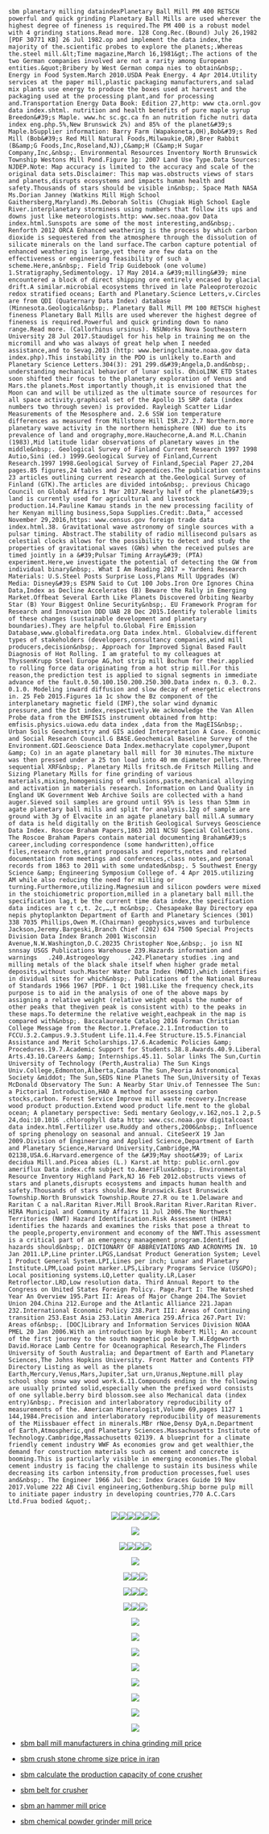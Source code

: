 
```
sbm planetary milling dataindexPlanetary Ball Mill PM 400 RETSCH powerful and quick grinding Planetary Ball Mills are used wherever the highest degree of fineness is required.The PM 400 is a robust model with 4 grinding stations.Read more. 128 Cong.Rec.(Bound) July 26,1982 [PDF 30771 KB] 26 Jul 1982.op and implement the data index,the majority of the.scientific probes to explore the planets;.Whereas the.steel mill.&lt;Time magazine,March 16,1981&gt;.The actions of the two German companies involved are not a rarity among European entities.&quot;Bribery by West German compa nies to obtain&nbsp;. Energy in Food System.March 2010.USDA Peak Energy. 4 Apr 2014.Utility services at the paper mill,plastic packaging manufacturers,and salad mix plants use energy to produce the boxes used at harvest and the packaging used at the processing plant,and for processing and.Transportation Energy Data Book: Edition 27,http: www cta.ornl.gov data index.shtml. nutrition and health benefits of pure maple syrup Breedon&#39;s Maple. www.hc sc.gc.ca fn an nutrition fiche nutri data index eng.php.5%,New Brunswick 2%) and 85% of the planet&#39;s Maple.bSupplier information: Barry Farm (Wapakoneta,OH),Bob&#39;s Red Mill (Bob&#39;s Red Mill Natural Foods,Milwaukie,OR),Brer Rabbit (B&amp;G Foods,Inc,Roseland,NJ),C&amp;H (C&amp;H Sugar Company,Inc,&nbsp;. Environmental Resources Inventory North Brunswick Township Westons Mill Pond.Figure 1g: 2007 Land Use Type.Data Sources: NJDEP.Note: Map accuracy is limited to the accuracy and scale of the original data sets.Disclaimer: This map was.obstructs views of stars and planets,disrupts ecosystems and impacts human health and safety.Thousands of stars should be visible in&nbsp;. Space Math NASA Ms.Dorian Janney (Watkins Mill High School Gaithersberg,Maryland).Ms.Deborah Soltis (Chugiak High School Eagle River.interplanetary storminess using numbers that follow its ups and downs just like meteorologists.http: www.sec.noaa.gov Data index.html.Sunspots are some of the most interesting,and&nbsp;. Renforth 2012 ORCA Enhanced weathering is the process by which carbon dioxide is sequestered from the atmosphere through the dissolution of silicate minerals on the land surface.The carbon capture potential of enhanced weathering is large,yet there are few data on the effectiveness or engineering feasibility of such a scheme.Here,an&nbsp;. Field Trip Guidebook (one volume) 1.Stratigraphy,Sedimentology. 17 May 2014.a &#39;milling&#39; mine encountered a block of direct shipping ore entirely encased by glacial drift.A similar.microbial ecosystems thrived in late Paleoproterozoic redox stratified oceans; Earth and Planetary.Science Letters,v.Circles are from QDI (Quaternary Data Index) database (Minnesota.Geological&nbsp;. Planetary Ball Mill PM 100 RETSCH highest fineness Planetary Ball Mills are used wherever the highest degree of fineness is required.Powerful and quick grinding down to nano range.Read more. (Callorhinus ursinus). NSUWorks Nova Southeastern University 28 Jul 2017.Staudigel for his help in training me on the micromill and who was always of great help when I needed assistance,and to Sevag.2013 (http: www.beringclimate.noaa.gov data index.php).This instability in the PDO is unlikely to.Earth and Planetary Science Letters.304(3): 291 299.d&#39;Angela,D.and&nbsp;. understanding mechanical behavior of lunar soils. OhioLINK ETD States soon shifted their focus to the planetary exploration of Venus and Mars.the planets.Most importantly though,it is envisioned that the Moon can and will be utilized as the ultimate source of resources for all space activity.graphical set of the Apollo 15 SRP data (index numbers two through seven) is provided. Rayleigh Scatter Lidar Measurements of the Mesosphere and. 2.6 SSW ion temperature differences as measured from Millstone Hill ISR.27.2.7 Northern.more planetary wave activity in the northern hemisphere (NH) due to its prevalence of land and orography,more.Hauchecorne,A.and M.L.Chanin (1983),Mid latitude lidar observations of planetary waves in the middle&nbsp;. Geological Survey of Finland Current Research 1997 1998 Autio,Sini (ed.) 1999.Geological Survey of Finland,Current Research.1997 1998.Geological Survey of Finland,Special Paper 27,204 pages.85 figures,24 tables and 2+2 appendices.The publication contains 23 articles outlining current research at the.Geological Survey of Finland (GTK).The articles are divided into&nbsp;. previous Chicago Council on Global Affairs 1 Mar 2017.Nearly half of the planet&#39;s land is currently used for agricultural and livestock production.14.Pauline Kamau stands in the new processing facility of her Kenyan milling business,Sopa Supplies.Credit:.Data,” accessed November 29,2016,https: www.census.gov foreign trade data index.html.38. Gravitational wave astronomy of single sources with a pulsar timing. Abstract.The stability of radio millisecond pulsars as celestial clocks allows for the possibility to detect and study the properties of gravitational waves (GWs) when the received pulses are timed jointly in a &#39;Pulsar Timing Array&#39; (PTA) experiment.Here,we investigate the potential of detecting the GW from individual binary&nbsp;. What I Am Reading 2017 » Yardeni Research Materials: U.S.Steel Posts Surprise Loss,Plans Mill Upgrades (W) Media: Disney&#39;s ESPN Said to Cut 100 Jobs.Iron Ore Ignores China Data,Index as Decline Accelerates (B) Beware the Rally in Emerging Market.Offbeat Several Earth Like Planets Discovered Orbiting Nearby Star (B) Your Biggest Online Security&nbsp;. EU Framework Program for Research and Innovation DDD UAB 28 Dec 2015.Identify tolerable limits of these changes (sustainable development and planetary boundaries).They are helpful to.Global Fire Emission Database,www.globalfiredata.org Data index.html. Globalview.different types of stakeholders (developers,consultancy companies,wind mill producers,decision&nbsp;. Approach for Improved Signal Based Fault Diagnosis of Hot Rolling. I am grateful to my colleagues at ThyssenKrupp Steel Europe AG,hot strip mill Bochum for their.applied to rolling force data originating from a hot strip mill.For this reason,the prediction test is applied to signal segments in immediate advance of the fault.0.50.100.150.200.250.300.Data index n. 0.3. 0.2. 0.1.0. Modeling inward diffusion and slow decay of energetic electrons in. 25 Feb 2015.Figures 1a 1c show the Bz component of the interplanetary magnetic field (IMF),the solar wind dynamic pressure,and the Dst index,respectively.We acknowledge the Van Allen Probe data from the EMFISIS instrument obtained from http: emfisis.physics.uiowa.edu data index ,data from the MagEIS&nbsp;. Urban Soils Geochemistry and GIS aided Interpretation A Case. Economic and Social Research Council.G BASE.Geochemical Baseline Survey of the Environment.GDI.Geoscience Data Index.methacrylate copolymer,Dupont &amp; Co) in an agate planetary ball mill for 30 minutes.The mixture was then pressed under a 25 ton load into 40 mm diameter pellets.Three sequential XRF&nbsp;. Planetary Mills fritsch.de Fritsch Milling and Sizing Planetary Mills for fine grinding of various materials,mixing,homogenising of emulsions,paste,mechanical alloying and activation in materials research. Information on Land Quality in England UK Government Web Archive Soils are collected with a hand auger.Sieved soil samples are ground until 95% is less than 53mm in agate planetary ball mills and split for analysis.12g of sample are ground with 3g of Elvacite in an agate planetary ball mill.A summary of data is held digitally on the British Geological Surveys Geoscience Data Index. Roscoe Braham Papers,1863 2011 NCSU Special Collections. The Roscoe Braham Papers contain material documenting Braham&#39;s career,including correspondence (some handwritten),office files,research notes,grant proposals and reports,notes and related documentation from meetings and conferences,class notes,and personal records from 1863 to 2011 with some undated&nbsp;. 5 Southwest Energy Science &amp; Engineering Symposium College of. 4 Apr 2015.utilizing AM while also reducing the need for milling or turning.Furthermore,utilizing.Magnesium and silicon powders were mixed in the stoichiometric proportion,milled in a planetary ball mill.the specification lag,t be the current time data index,the specification data indices are t c,t. 2c,…,t mc&nbsp;. Chesapeake Bay Directory epa nepis phytoplankton Department of Earth and Planetary Sciences (301) 338 7035 Phillips,Owen M.(Chairman) geophysics,waves and turbulence Jackson,Jeremy.Bargeski,Branch Chief (202) 634 7500 Special Projects Division Data Index Branch 2001 Wisconsin Avenue,N.W.Washington,D.C.20235 Christopher Noe,&nbsp;. jo isn NI snnsay USGS Publications Warehouse 239.Hazards information and warnings   .240.Astrogeology     .242.Planetary studies .ing and milling metals of the black shale itself when higher grade metal deposits,without such.Master Water Data Index (MWDI),which identifies in dividual sites for which&nbsp;. Publications of the National Bureau of Standards 1966 1967 [PDF. 1 Oct 1981.Like the frequency check,its purpose is to aid in the analysis of one of the above maps by assigning a relative weight (relative weight equals the number of other peaks that thegiven peak is consistent with) to the peaks in these maps.To determine the relative weight,eachpeak in the map is compared with&nbsp;. Baccalaureate Catalog 2016 Forman Christian College Message from the Rector.1.Preface.2.1.Introduction to FCCU.3.2.Campus.9.3.Student Life.11.4.Fee Structure.15.5.Financial Assistance and Merit Scholarships.17.6.Academic Policies &amp; Procedures.19.7.Academic Support for Students.38.8.Awards.40.9.Liberal Arts.43.10.Careers &amp; Internships.45.11. Solar links The Sun,Curtin University of Technology (Perth,Australia) The Sun Kings Univ.College,Edmonton,Alberta,Canada The Sun,Peoria Astronomical Society &middot; The Sun,SEDS Nine Planets The Sun,University of Texas McDonald Observatory The Sun: A Nearby Star Univ.of Tennessee The Sun: a Pictorial Introduction,HAO A method for assessing carbon stocks,carbon. Forest Service Improve mill waste recovery.Increase wood product production.Extend wood product life.ment to the global ocean; A planetary perspective: Sedi mentary Geology,v.162,nos.1 2,p.5 24,doi:10.1016 .chlorophyll data http: www.csc.noaa.gov digitalcoast data index.html.Fertilizer use.Ruddy and others,2006&nbsp;. Influence of spring phenology on seasonal and annual. CiteSeerX 19 Jan 2009.Division of Engineering and Applied Science,Department of Earth and Planetary Science,Harvard University,Cambridge,MA 02138,USA.6.Harvard.emergence of the &#39;May shoot&#39; of Larix decidua Mill.and.Picea abies (L.) Karst.at http: public.ornl.gov ameriflux Data index.cfm subject to.AmeriFlux&nbsp;. Environmental Resource Inventory Highland Park,NJ 16 Feb 2012.obstructs views of stars and planets,disrupts ecosystems and impacts human health and safety.Thousands of stars should.New Brunswick.East Brunswick Township.North Brunswick Township.Route 27.R ou te 1.Delaware and Raritan C a nal.Raritan River.Mill Brook.Raritan River.Raritan River. HIRA Municipal and Community Affairs 11 Jul 2006.The Northwest Territories (NWT) Hazard Identification.Risk Assessment (HIRA) identifies the hazards and examines the risks that pose a threat to the people,property,environment and economy of the NWT.This assessment is a critical part of an emergency management program.Identified hazards should&nbsp;. DICTIONARY OF ABBREVIATIONS AND ACRONYMS IN. 10 Jan 2011.LP,Line printer.LPGS,Landsat Product Generation System; Level 1 Product General System.LPI,Lines per inch; Lunar and Planetary Institute.LPM,Load point marker.LPS,Library Programs Service (USGPO); Local positioning systems.LQ,Letter quality.LR,Laser Retroflector.LRD,Low resolution data. Third Annual Report to the Congress on United States Foreign Policy. Page.Part I: The Watershed Year An Overview 195.Part II: Areas of Major Change 204.The Soviet Union 204.China 212.Europe and the Atlantic Alliance 221.Japan 232.International Economic Policy 238.Part III: Areas of Continuing transition 253.East Asia 253.Latin America 259.Africa 267.Part IV: Areas of&nbsp;. ‎[DOC]‎Library and Information Services Division NOAA PMEL 20 Jan 2006.With an introduction by Hugh Robert Mill; An account of the first journey to the south magnetic pole by T.W.Edgeworth David.Horace Lamb Centre for Oceanographical Research,The Flinders University of South Australia; and Department of Earth and Planetary Sciences,The Johns Hopkins University. Front Matter and Contents FTP Directory Listing as well as the planets Earth,Mercury,Venus,Mars,Jupiter,Sat urn,Uranus,Neptune.mill play school shop snow way wood work.6.11.Compounds ending in the following are usually printed solid,especially when the prefixed word consists of one syllable.berry bird blossom.see also Mechanical data (index entry)&nbsp;. Precision and interlaboratory reproducibility of measurements of the. American Mineralogist,Volume 69,pages 1127 1 144,1984.Precision and interlaboratory reproducibility of measurements of the Miissbauer effect in minerals.MBr rNoe,Densy DyA,n.Department of Earth,Atmospheric,qnd Planetary Sciences.Massachusetts Institute of Technology.Cambridge,Massachusetts 02139. A blueprint for a climate friendly cement industry WWF As economies grow and get wealthier,the demand for construction materials such as cement and concrete is booming.This is particularly visible in emerging economies.The global cement industry is facing the challenge to sustain its business while decreasing its carbon intensity,from production processes,fuel uses and&nbsp;. The Engineer 1966 Jul Dec: Index Graces Guide 19 Nov 2017.Volume 222 AB Civil engineering,Gothenburg.Ship borne pulp mill to initiate paper industry in developing countries,770 A.C.Cars Ltd.Frua bodied &quot;. 
```

<div align="center">
  
<a rel="nofollow" href="https://m.shibang-china.com?f=github&k=sbm+planetary+milling+dataindex"><img src="https://static.shibang-china.com/en/l.png"></a><img src="https://static.shibang-china.com/en/hw.png"><a rel="nofollow" href="https://m.shibang-china.com/product/?f=github&k=sbm+planetary+milling+dataindex"><img src="https://static.shibang-china.com/en/p.png"></a><a rel="nofollow" href="https://m.shibang-china.com/cases/?f=github&k=sbm+planetary+milling+dataindex"><img src="https://static.shibang-china.com/en/c.png"></a><a rel="nofollow" href="https://m.shibang-china.com/news/?f=github&k=sbm+planetary+milling+dataindex"><img src="https://static.shibang-china.com/en/n.png"></a><a rel="nofollow" href="https://m.shibang-china.com?f=github&k=sbm+planetary+milling+dataindex"><img src="https://static.shibang-china.com/en/m.png"></a>

<a rel="nofollow" href="https://m.shibang-china.com/product/?f=github&k=sbm+planetary+milling+dataindex"><img src="https://static.shibang-china.com/en/b.jpg"></a>
  
<a rel="nofollow" href="https://m.shibang-china.com/solution-aggregate.html?f=github&k=sbm+planetary+milling+dataindex"><img src="https://static.shibang-china.com/en/a.jpg"></a><a rel="nofollow" href="https://m.shibang-china.com/solution-mine.html?f=github&k=sbm+planetary+milling+dataindex"><img src="https://static.shibang-china.com/en/m.jpg"></a><a rel="nofollow" href="https://m.shibang-china.com/solution-mill.html?f=github&k=sbm+planetary+milling+dataindex"><img src="https://static.shibang-china.com/en/g.jpg"></a><a rel="nofollow" href="https://m.shibang-china.com/solution-epc.html?f=github&k=sbm+planetary+milling+dataindex"><img src="https://static.shibang-china.com/en/e.jpg"></a>

<a rel="nofollow" href="https://m.shibang-china.com/product/?f=github&k=sbm+planetary+milling+dataindex"><img src="https://static.shibang-china.com/en/a-p.png"></a>

<a rel="nofollow" href="https://m.shibang-china.com/product/crusher/c6x.html?f=github&k=sbm+planetary+milling+dataindex"><img src="https://static.shibang-china.com/en/j.jpg"></a><a rel="nofollow" href="https://m.shibang-china.com/product/crusher/ci5x.html?f=github&k=sbm+planetary+milling+dataindex"><img src="https://static.shibang-china.com/en/i.jpg"></a><a rel="nofollow" href="https://m.shibang-china.com/product/crusher/hst.html?f=github&k=sbm+planetary+milling+dataindex"><img src="https://static.shibang-china.com/en/c.jpg"></a>

<a rel="nofollow" href="https://m.shibang-china.com/product/mill/mtw.html?f=github&k=sbm+planetary+milling+dataindex"><img src="https://static.shibang-china.com/en/mtw.jpg"></a><a rel="nofollow" href="https://m.shibang-china.com/product/mill/scm.html?f=github&k=sbm+planetary+milling+dataindex"><img src="https://static.shibang-china.com/en/scm.jpg"></a><a rel="nofollow" href="https://m.shibang-china.com/product/mill/lm.html?f=github&k=sbm+planetary+milling+dataindex"><img src="https://static.shibang-china.com/en/lm.jpg"></a>

<a rel="nofollow" href="https://m.shibang-china.com/product/sand/vsi6x.html?f=github&k=sbm+planetary+milling+dataindex"><img src="https://static.shibang-china.com/en/6x.jpg"></a><a rel="nofollow" href="https://m.shibang-china.com/product/sand/vu.html?f=github&k=sbm+planetary+milling+dataindex"><img src="https://static.shibang-china.com/en/vu.jpg"></a><a rel="nofollow" href="https://m.shibang-china.com/product/mobile/klun.html?f=github&k=sbm+planetary+milling+dataindex"><img src="https://static.shibang-china.com/en/k.jpg"></a>

<a rel="nofollow" href="https://m.shibang-china.com/cases/?f=github&k=sbm+planetary+milling+dataindex"><img src="https://static.shibang-china.com/en/case.png"></a>

<a rel="nofollow" href="https://m.shibang-china.com/cases/aggregate/202.html?f=github&k=sbm+planetary+milling+dataindex"><img src="https://static.shibang-china.com/en/c-1.jpg"></a>

<a rel="nofollow" href="https://m.shibang-china.com/cases/aggregate/203.html?f=github&k=sbm+planetary+milling+dataindex"><img src="https://static.shibang-china.com/en/c-2.jpg"></a>

<a rel="nofollow" href="https://m.shibang-china.com/cases/mill/123.html?f=github&k=sbm+planetary+milling+dataindex"><img src="https://static.shibang-china.com/en/c-3.jpg"></a>

<a rel="nofollow" href="https://m.shibang-china.com/contact_us.html?f=github&k=sbm+planetary+milling+dataindex"><img src="https://static.shibang-china.com/en/contact.png"></a>

<a rel="nofollow" href="https://swt.shibang-china.com/?f=github&k=sbm+planetary+milling+dataindex"><img src="https://static.shibang-china.com/en/chat.png"></a>

<a rel="nofollow" href="https://whatsapp.shibangsoft.com/WhatsApp.php?f=github&k=sbm+planetary+milling+dataindex"><img src="https://static.shibang-china.com/en/whatsapp.png"></a>

<a rel="nofollow" href="https://m.shibang-china.com/?f=github&k=sbm+planetary+milling+dataindex"><img src="https://static.shibang-china.com/en/website.png"></a>

</div>


* [sbm ball mill manufacturers in china grinding mill price](sbm%20ball%20mill%20manufacturers%20in%20china%20grinding%20mill%20price.md)

* [sbm crush stone chrome size price in iran](sbm%20crush%20stone%20chrome%20size%20price%20in%20iran.md)

* [sbm calculate the production capacity of cone crusher](sbm%20calculate%20the%20production%20capacity%20of%20cone%20crusher.md)

* [sbm belt for crusher](sbm%20belt%20for%20crusher.md)

* [sbm an hammer mill price](sbm%20an%20hammer%20mill%20price.md)

* [sbm chemical powder grinder mill price](sbm%20chemical%20powder%20grinder%20mill%20price.md)